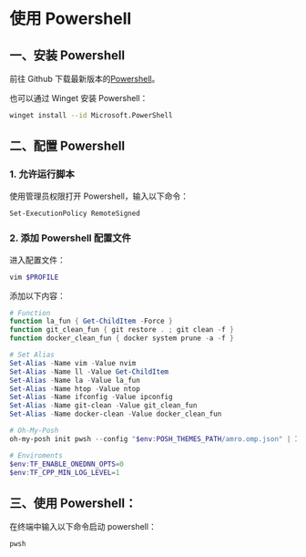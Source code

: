 # 使用 Powershell

## 一、安装 Powershell

前往 Github 下载最新版本的[Powershell](https://github.com/PowerShell/PowerShell)。

也可以通过 Winget 安装 Powershell：

```sh
winget install --id Microsoft.PowerShell
```

## 二、配置 Powershell

### 1. 允许运行脚本

使用管理员权限打开 Powershell，输入以下命令：

```sh
Set-ExecutionPolicy RemoteSigned
```

### 2. 添加 Powershell 配置文件

进入配置文件：

```sh
vim $PROFILE
```

添加以下内容：

```ps1
# Function
function la_fun { Get-ChildItem -Force }
function git_clean_fun { git restore . ; git clean -f }
function docker_clean_fun { docker system prune -a -f }

# Set Alias
Set-Alias -Name vim -Value nvim
Set-Alias -Name ll -Value Get-ChildItem
Set-Alias -Name la -Value la_fun
Set-Alias -Name htop -Value ntop
Set-Alias -Name ifconfig -Value ipconfig
Set-Alias -Name git-clean -Value git_clean_fun
Set-Alias -Name docker-clean -Value docker_clean_fun

# Oh-My-Posh
oh-my-posh init pwsh --config "$env:POSH_THEMES_PATH/amro.omp.json" | Invoke-Expression

# Enviroments
$env:TF_ENABLE_ONEDNN_OPTS=0
$env:TF_CPP_MIN_LOG_LEVEL=1
```

## 三、使用 Powershell：

在终端中输入以下命令启动 powershell：

```sh
pwsh
```
